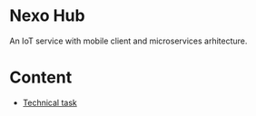 # Nexo Hub

An IoT service with mobile client and microservices arhitecture.

# Content

- [Technical task](./doc/technical-task.md)